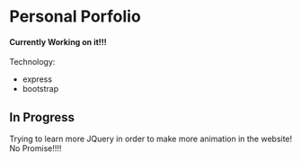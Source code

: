 # Personal Porfolio

#### Currently Working on it!!!


Technology:
- express
- bootstrap

## In Progress
Trying to learn more JQuery in order to make more animation in the website!
No Promise!!!!
